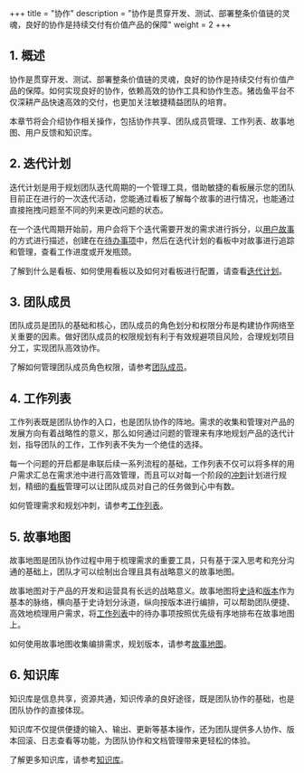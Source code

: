 +++
title = "协作"
description = "协作是贯穿开发、测试、部署整条价值链的灵魂，良好的协作是持续交付有价值产品的保障"
weight = 2
+++
## 1. 概述

协作是贯穿开发、测试、部署整条价值链的灵魂，良好的协作是持续交付有价值产品的保障。如何实现良好的协作，依赖高效的协作工具和协作生态。猪齿鱼平台不仅深耕产品快速高效的交付，也更加关注敏捷精益团队的培育。

本章节将会介绍协作相关操作，包括协作共享、团队成员管理、工作列表、故事地图、用户反馈和知识库。

## 2. 迭代计划

迭代计划是用于规划团队迭代周期的一个管理工具，借助敏捷的看板展示您的团队目前正在进行的一次迭代活动，您能通过看板了解每个故事的进行情况，也能通过直接拖拽问题至不同的列来更改问题的状态。

在一个迭代周期开始前，用户会将下个迭代需要开发的需求进行拆分，以[用户故事](./work-lists/user-story)的方式进行描述，创建在在[待办事项](./work-lists)中，然后在迭代计划的看板中对故事进行追踪和管理，查看工作进度或开发瓶颈。

了解到什么是看板、如何使用看板以及如何对看板进行配置，请查看[迭代计划](./iteration-plan)。

## 3. 团队成员

团队成员是团队的基础和核心，团队成员的角色划分和权限分布是构建协作网络至关重要的因素。做好团队成员的权限规划有利于有效规避项目风险，合理规划项目分工，实现团队高效协作。

了解如何管理团队成员角色权限，请参考[团队成员](./teammember)。

## 4. 工作列表

工作列表既是团队协作的入口，也是团队协作的阵地。需求的收集和管理对产品的发展方向有着战略性的意义，那么如何通过问题的管理来有序地规划产品的迭代计划，指导团队的工作，工作列表不失为一个绝佳的选择。

每一个问题的开启都是串联后续一系列流程的基础，工作列表不仅可以将多样的用户需求汇总在需求池中进行高效管理，而且可以对每一个阶段的[冲刺](./work-lists/sprint)计划进行规划，精细的[看板](./iteration-plan)管理可以让团队成员对自己的任务做到心中有数。

如何管理需求和规划冲刺，请参考[工作列表](./work-lists)。

## 5. 故事地图

故事地图是团队协作过程中用于梳理需求的重要工具，只有基于深入思考和充分沟通的基础上，团队才可以绘制出合理且具有战略意义的故事地图。

故事地图对于产品的开发和运营具有长远的战略意义。故事地图将[史诗](./work-lists/epic)和[版本](./work-lists)作为基本的脉络，横向基于史诗划分泳道，纵向按版本进行编排，可以帮助团队便捷、高效地梳理用户需求，将[工作列表](./work-lists)中的待办事项按照优先级有序地排布在故事地图上。

如何使用故事地图收集编排需求，规划版本，请参考[故事地图](./story-map)。

## 6. 知识库

知识库是信息共享，资源共通，知识传承的良好途径，既是团队协作的基础，也是团队协作的直接体现。

知识库不仅提供便捷的输入、输出、更新等基本操作，还为团队提供多人协作、版本回滚、日志查看等功能，为团队协作和文档管理带来更轻松的体验。

了解更多知识库，请参考[知识库](./knowledge-base)。

